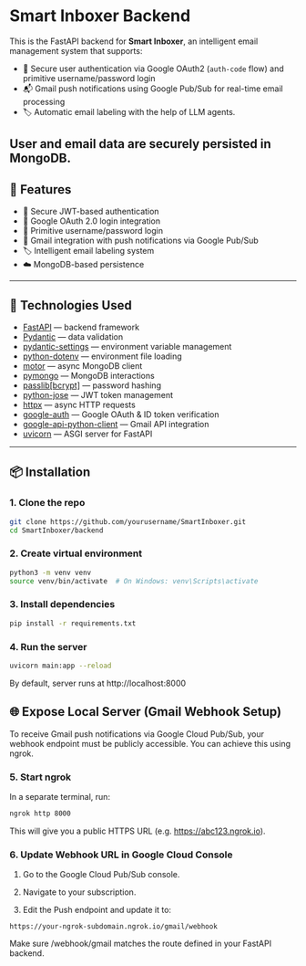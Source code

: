 # Smart Inboxer Backend

This is the FastAPI backend for **Smart Inboxer**, an intelligent email management system that supports:

- 🔐 Secure user authentication via Google OAuth2 (`auth-code` flow) and primitive username/password login
- 📬 Gmail push notifications using Google Pub/Sub for real-time email processing
- 🏷️ Automatic email labeling with the help of LLM agents.

User and email data are securely persisted in MongoDB.
---

## 🚀 Features

- 🔐 Secure JWT-based authentication  
- 🧠 Google OAuth 2.0 login integration  
- 🧾 Primitive username/password login  
- 📨 Gmail integration with push notifications via Google Pub/Sub  
- 🏷️ Intelligent email labeling system  
- ☁️ MongoDB-based persistence

---

## 🧱 Technologies Used


- [FastAPI](https://fastapi.tiangolo.com/) — backend framework
- [Pydantic](https://docs.pydantic.dev/) — data validation
- [pydantic-settings](https://pydantic-docs.helpmanual.io/usage/settings/) — environment variable management
- [python-dotenv](https://pypi.org/project/python-dotenv/) — environment file loading
- [motor](https://motor.readthedocs.io/) — async MongoDB client
- [pymongo](https://pymongo.readthedocs.io/) — MongoDB interactions
- [passlib[bcrypt]](https://passlib.readthedocs.io/en/stable/) — password hashing
- [python-jose](https://python-jose.readthedocs.io/) — JWT token management
- [httpx](https://www.python-httpx.org/) — async HTTP requests
- [google-auth](https://google-auth.readthedocs.io/) — Google OAuth & ID token verification
- [google-api-python-client](https://googleapis.dev/python/google-api-python-client/latest/index.html) — Gmail API integration
- [uvicorn](https://www.uvicorn.org/) — ASGI server for FastAPI

---

## 📦 Installation

### 1. Clone the repo

```bash
git clone https://github.com/yourusername/SmartInboxer.git
cd SmartInboxer/backend
```

### 2. Create virtual environment

```bash
python3 -m venv venv
source venv/bin/activate  # On Windows: venv\Scripts\activate
```

### 3. Install dependencies

```bash
pip install -r requirements.txt
```

### 4. Run the server

```bash
uvicorn main:app --reload
```

By default, server runs at http://localhost:8000

## 🌐 Expose Local Server (Gmail Webhook Setup)
To receive Gmail push notifications via Google Cloud Pub/Sub, your webhook endpoint must be publicly accessible. You can achieve this using ngrok.

### 5. Start ngrok
In a separate terminal, run:

```bash
ngrok http 8000
```

This will give you a public HTTPS URL (e.g. https://abc123.ngrok.io).

### 6. Update Webhook URL in Google Cloud Console
1. Go to the Google Cloud Pub/Sub console.

2. Navigate to your subscription.

3. Edit the Push endpoint and update it to:

```
https://your-ngrok-subdomain.ngrok.io/gmail/webhook
```

Make sure /webhook/gmail matches the route defined in your FastAPI backend.
